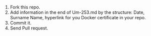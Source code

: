 1. Fork this repo.
2. Add information in the end of Um-253.md by the structure: Date, Surname Name, hyperlink for you Docker certificate in your repo.
3. Commit it.
4. Send Pull request.

